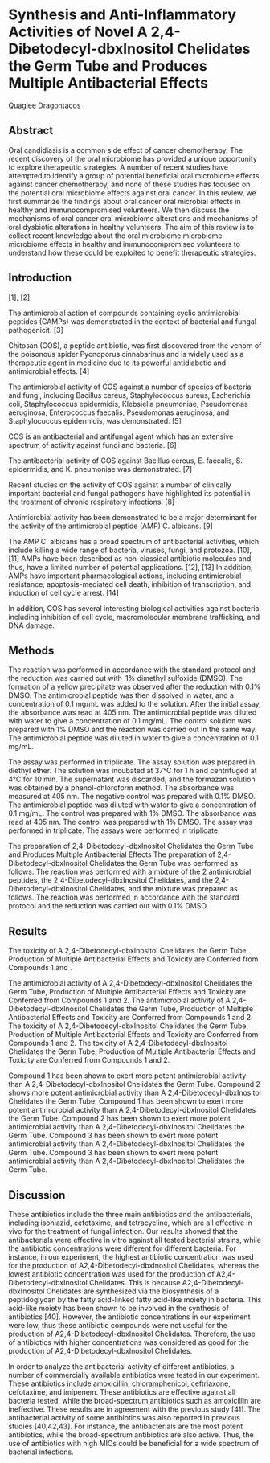 # Synthesis and Anti-Inflammatory Activities of Novel A 2,4-Dibetodecyl-dbxInositol Chelidates the Germ Tube and Produces Multiple Antibacterial Effects
Quaglee Dragontacos


## Abstract
Oral candidiasis is a common side effect of cancer chemotherapy. The recent discovery of the oral microbiome has provided a unique opportunity to explore therapeutic strategies. A number of recent studies have attempted to identify a group of potential beneficial oral microbiome effects against cancer chemotherapy, and none of these studies has focused on the potential oral microbiome effects against oral cancer. In this review, we first summarize the findings about oral cancer oral microbial effects in healthy and immunocompromised volunteers. We then discuss the mechanisms of oral cancer oral microbiome alterations and mechanisms of oral dysbiotic alterations in healthy volunteers. The aim of this review is to collect recent knowledge about the oral microbiome microbiome microbiome effects in healthy and immunocompromised volunteers to understand how these could be exploited to benefit therapeutic strategies.


## Introduction
[1], [2]

The antimicrobial action of compounds containing cyclic antimicrobial peptides (CAMPs) was demonstrated in the context of bacterial and fungal pathogenicit. [3]

Chitosan (COS), a peptide antibiotic, was first discovered from the venom of the poisonous spider Pycnoporus cinnabarinus and is widely used as a therapeutic agent in medicine due to its powerful antidiabetic and antimicrobial effects. [4]

The antimicrobial activity of COS against a number of species of bacteria and fungi, including Bacillus cereus, Staphylococcus aureus, Escherichia coli, Staphylococcus epidermidis, Klebsiella pneumoniae, Pseudomonas aeruginosa, Enterococcus faecalis, Pseudomonas aeruginosa, and Staphylococcus epidermidis, was demonstrated. [5]

COS is an antibacterial and antifungal agent which has an extensive spectrum of activity against fungi and bacteria. [6]

The antibacterial activity of COS against Bacillus cereus, E. faecalis, S. epidermidis, and K. pneumoniae was demonstrated. [7]

Recent studies on the activity of COS against a number of clinically important bacterial and fungal pathogens have highlighted its potential in the treatment of chronic respiratory infections. [8]

Antimicrobial activity has been demonstrated to be a major determinant for the activity of the antimicrobial peptide (AMP) C. albicans. [9]

The AMP C. albicans has a broad spectrum of antibacterial activities, which include killing a wide range of bacteria, viruses, fungi, and protozoa. [10], [11] AMPs have been described as non-classical antibiotic molecules and, thus, have a limited number of potential applications. [12], [13] In addition, AMPs have important pharmacological actions, including antimicrobial resistance, apoptosis-mediated cell death, inhibition of transcription, and induction of cell cycle arrest. [14]

In addition, COS has several interesting biological activities against bacteria, including inhibition of cell cycle, macromolecular membrane trafficking, and DNA damage.


## Methods
The reaction was performed in accordance with the standard protocol and the reduction was carried out with .1% dimethyl sulfoxide (DMSO). The formation of a yellow precipitate was observed after the reduction with 0.1% DMSO. The antimicrobial peptide was then dissolved in water, and a concentration of 0.1 mg/mL was added to the solution. After the initial assay, the absorbance was read at 405 nm. The antimicrobial peptide was diluted with water to give a concentration of 0.1 mg/mL. The control solution was prepared with 1% DMSO and the reaction was carried out in the same way. The antimicrobial peptide was diluted in water to give a concentration of 0.1 mg/mL.

The assay was performed in triplicate. The assay solution was prepared in diethyl ether. The solution was incubated at 37°C for 1 h and centrifuged at 4°C for 10 min. The supernatant was discarded, and the formazan solution was obtained by a phenol-chloroform method. The absorbance was measured at 405 nm. The negative control was prepared with 0.1% DMSO. The antimicrobial peptide was diluted with water to give a concentration of 0.1 mg/mL. The control was prepared with 1% DMSO. The absorbance was read at 405 nm. The control was prepared with 1% DMSO. The assay was performed in triplicate. The assays were performed in triplicate.

The preparation of 2,4-Dibetodecyl-dbxInositol Chelidates the Germ Tube and Produces Multiple Antibacterial Effects
The preparation of 2,4-Dibetodecyl-dbxInositol Chelidates the Germ Tube was performed as follows. The reaction was performed with a mixture of the 2 antimicrobial peptides, the 2,4-Dibetodecyl-dbxInositol Chelidates, and the 2,4-Dibetodecyl-dbxInositol Chelidates, and the mixture was prepared as follows. The reaction was performed in accordance with the standard protocol and the reduction was carried out with 0.1% DMSO.


## Results
The toxicity of A 2,4-Dibetodecyl-dbxInositol Chelidates the Germ Tube, Production of Multiple Antibacterial Effects and Toxicity are Conferred from Compounds 1 and .

The antimicrobial activity of A 2,4-Dibetodecyl-dbxInositol Chelidates the Germ Tube, Production of Multiple Antibacterial Effects and Toxicity are Conferred from Compounds 1 and 2. The antimicrobial activity of A 2,4-Dibetodecyl-dbxInositol Chelidates the Germ Tube, Production of Multiple Antibacterial Effects and Toxicity are Conferred from Compounds 1 and 2. The toxicity of A 2,4-Dibetodecyl-dbxInositol Chelidates the Germ Tube, Production of Multiple Antibacterial Effects and Toxicity are Conferred from Compounds 1 and 2. The toxicity of A 2,4-Dibetodecyl-dbxInositol Chelidates the Germ Tube, Production of Multiple Antibacterial Effects and Toxicity are Conferred from Compounds 1 and 2.

Compound 1 has been shown to exert more potent antimicrobial activity than A 2,4-Dibetodecyl-dbxInositol Chelidates the Germ Tube. Compound 2 shows more potent antimicrobial activity than A 2,4-Dibetodecyl-dbxInositol Chelidates the Germ Tube. Compound 1 has been shown to exert more potent antimicrobial activity than A 2,4-Dibetodecyl-dbxInositol Chelidates the Germ Tube. Compound 2 has been shown to exert more potent antimicrobial activity than A 2,4-Dibetodecyl-dbxInositol Chelidates the Germ Tube. Compound 3 has been shown to exert more potent antimicrobial activity than A 2,4-Dibetodecyl-dbxInositol Chelidates the Germ Tube. Compound 3 has been shown to exert more potent antimicrobial activity than A 2,4-Dibetodecyl-dbxInositol Chelidates the Germ Tube.


## Discussion
These antibiotics include the three main antibiotics and the antibacterials, including isoniazid, cefotaxime, and tetracycline, which are all effective in vivo for the treatment of fungal infection. Our results showed that the antibacterials were effective in vitro against all tested bacterial strains, while the antibiotic concentrations were different for different bacteria. For instance, in our experiment, the highest antibiotic concentration was used for the production of A2,4-Dibetodecyl-dbxInositol Chelidates, whereas the lowest antibiotic concentration was used for the production of A2,4-Dibetodecyl-dbxInositol Chelidates. This is because A2,4-Dibetodecyl-dbxInositol Chelidates are synthesized via the biosynthesis of a peptidoglycan by the fatty acid-linked fatty acid-like moiety in bacteria. This acid-like moiety has been shown to be involved in the synthesis of antibiotics [40]. However, the antibiotic concentrations in our experiment were low, thus these antibiotic compounds were not useful for the production of A2,4-Dibetodecyl-dbxInositol Chelidates. Therefore, the use of antibiotics with higher concentrations was considered as good for the production of A2,4-Dibetodecyl-dbxInositol Chelidates.

In order to analyze the antibacterial activity of different antibiotics, a number of commercially available antibiotics were tested in our experiment. These antibiotics include amoxicillin, chloramphenicol, ceftriaxone, cefotaxime, and imipenem. These antibiotics are effective against all bacteria tested, while the broad-spectrum antibiotics such as amoxicillin are ineffective. These results are in agreement with the previous study [41]. The antibacterial activity of some antibiotics was also reported in previous studies [40,42,43]. For instance, the antibacterials are the most potent antibiotics, while the broad-spectrum antibiotics are also active. Thus, the use of antibiotics with high MICs could be beneficial for a wide spectrum of bacterial infections.
